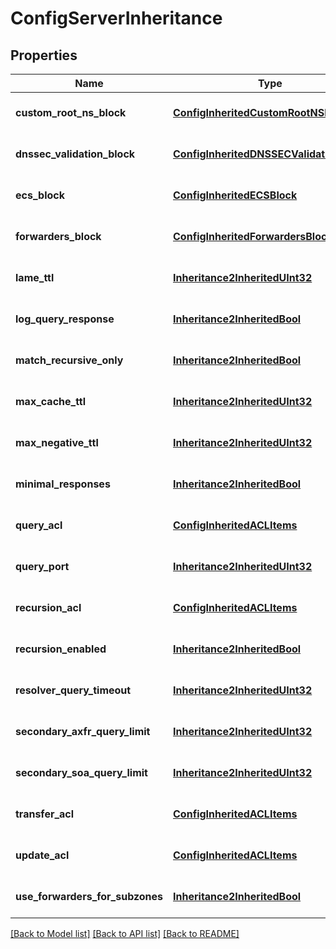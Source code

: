# ConfigServerInheritance

## Properties
Name | Type | Description | Notes
------------ | ------------- | ------------- | -------------
**custom_root_ns_block** | [**ConfigInheritedCustomRootNSBlock**](ConfigInheritedCustomRootNSBlock.md) | Optional. Field config for custom_root_ns_block field from [Server] object. | [optional] 
**dnssec_validation_block** | [**ConfigInheritedDNSSECValidationBlock**](ConfigInheritedDNSSECValidationBlock.md) | Optional. Field config for dnssec_validation_block field from [Server] object. | [optional] 
**ecs_block** | [**ConfigInheritedECSBlock**](ConfigInheritedECSBlock.md) | Optional. Field config for ecs_block field from [Server] object. | [optional] 
**forwarders_block** | [**ConfigInheritedForwardersBlock**](ConfigInheritedForwardersBlock.md) | Optional. Field config for forwarders_block field from [Server] object. | [optional] 
**lame_ttl** | [**Inheritance2InheritedUInt32**](Inheritance2InheritedUInt32.md) | Optional. Field config for lame_ttl field from [Server] object. | [optional] 
**log_query_response** | [**Inheritance2InheritedBool**](Inheritance2InheritedBool.md) | Optional. Field config for log_queries_response field from [Server] object. | [optional] 
**match_recursive_only** | [**Inheritance2InheritedBool**](Inheritance2InheritedBool.md) | Optional. Field config for match_recursive_only field from [Server] object. | [optional] 
**max_cache_ttl** | [**Inheritance2InheritedUInt32**](Inheritance2InheritedUInt32.md) | Optional. Field config for max_cache_ttl field from [Server] object. | [optional] 
**max_negative_ttl** | [**Inheritance2InheritedUInt32**](Inheritance2InheritedUInt32.md) | Optional. Field config for max_negative_ttl field from [Server] object. | [optional] 
**minimal_responses** | [**Inheritance2InheritedBool**](Inheritance2InheritedBool.md) | Optional. Field config for minimal_responses field from [Server] object. | [optional] 
**query_acl** | [**ConfigInheritedACLItems**](ConfigInheritedACLItems.md) | Optional. Field config for query_acl field from [Server] object. | [optional] 
**query_port** | [**Inheritance2InheritedUInt32**](Inheritance2InheritedUInt32.md) | Optional. Field config for query_port field from [Server] object. | [optional] 
**recursion_acl** | [**ConfigInheritedACLItems**](ConfigInheritedACLItems.md) | Optional. Field config for recursion_acl field from [Server] object. | [optional] 
**recursion_enabled** | [**Inheritance2InheritedBool**](Inheritance2InheritedBool.md) | Optional. Field config for recursion_enabled field from [Server] object. | [optional] 
**resolver_query_timeout** | [**Inheritance2InheritedUInt32**](Inheritance2InheritedUInt32.md) | Optional. Field config for resolver_query_timeout field from [Server] object. | [optional] 
**secondary_axfr_query_limit** | [**Inheritance2InheritedUInt32**](Inheritance2InheritedUInt32.md) | Optional. Field config for secondary_axfr_query_limit field from [Server] object. | [optional] 
**secondary_soa_query_limit** | [**Inheritance2InheritedUInt32**](Inheritance2InheritedUInt32.md) | Optional. Field config for secondary_soa_query_limit field from [Server] object. | [optional] 
**transfer_acl** | [**ConfigInheritedACLItems**](ConfigInheritedACLItems.md) | Optional. Field config for transfer_acl field from [Server] object. | [optional] 
**update_acl** | [**ConfigInheritedACLItems**](ConfigInheritedACLItems.md) | Optional. Field config for update_acl field from [Server] object. | [optional] 
**use_forwarders_for_subzones** | [**Inheritance2InheritedBool**](Inheritance2InheritedBool.md) | Optional. Field config for use_forwarders_for_subzones field from [Server] object. | [optional] 

[[Back to Model list]](../README.md#documentation-for-models) [[Back to API list]](../README.md#documentation-for-api-endpoints) [[Back to README]](../README.md)


